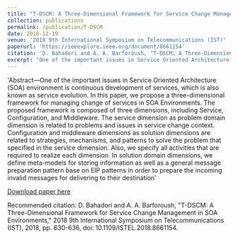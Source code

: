 ```yaml
---
title: "T-DSCM: A Three-Dimensional Framework for Service Change Management in SOA Environments"
collection: publications
permalink: /publication/T-DSCM
date: 2018-12-19
venue: '2018 9th International Symposium on Telecommunications (IST)'
paperurl: 'https://ieeexplore.ieee.org/document/8661154'
citation: 'D. Bahadori and A. A. Barforoush, "T-DSCM: A Three-Dimensional Framework for Service Change Management in SOA Environments," 2018 9th International Symposium on Telecommunications (IST), 2018, pp. 630-636, doi: 10.1109/ISTEL.2018.8661154'
excerpt: "One of the important issues in Service Oriented Architecture (SOA) environment is continuous development of services, which is also known as service evolution. In this paper, we propose a three-dimensional framework for managing change of services in SOA Environments."
---
```

'Abstract—One of the important issues in Service Oriented Architecture (SOA) environment is continuous development of services, which is also known as service evolution. In this paper, we propose a three-dimensional framework for managing change of services in SOA Environments. The proposed framework is composed of three dimensions, including Service, Configuration, and Middleware. The service dimension as problem domain dimension is related to problems and issues in service change context. Configuration and middleware dimensions as solution dimensions are related to strategies, mechanisms, and patterns to solve the problem that specified in the service dimension. Also, we specify all activities that are required to realize each dimension. In solution domain dimensions, we define meta-models for storing information as well as a general message preparation pattern base on EIP patterns in order to prepare the incoming invalid messages for delivering to their destination'

[Download paper here](https://ieeexplore.ieee.org/document/8661154)

Recommended citation: D. Bahadori and A. A. Barforoush, "T-DSCM: A Three-Dimensional Framework for Service Change Management in SOA Environments," 2018 9th International Symposium on Telecommunications (IST), 2018, pp. 630-636, doi: 10.1109/ISTEL.2018.8661154.
